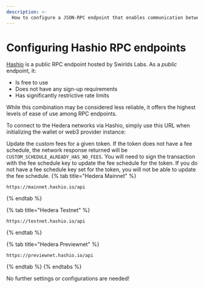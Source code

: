 ```yaml
---
description: >-
  How to configure a JSON-RPC endpoint that enables communication between EVM-compatible developer tools using Hashio
---
```


# Configuring Hashio RPC endpoints

[Hashio](https://swirldslabs.com/hashio/) is a public RPC endpoint hosted by Swirlds Labs. As a _public_ endpoint, it:

* Is free to use
* Does not have any sign-up requirements
* Has significantly restrictive rate limits

While this combination may be considered less reliable, it offers the highest levels of ease of use among RPC endpoints.

To connect to the Hedera networks via Hashio, simply use this URL when initializing the wallet or web3 provider instance:

Update the custom fees for a given token. If the token does not have a fee schedule, the network response returned will be `CUSTOM_SCHEDULE_ALREADY_HAS_NO_FEES`. You will need to sign the transaction with the fee schedule key to update the fee schedule for the token. If you do not have a fee schedule key set for the token, you will not be able to update the fee schedule.
{% tab title="Hedera Mainnet" %}
```
https://mainnet.hashio.io/api
```
{% endtab %}

{% tab title="Hedera Testnet" %}
```
https://testnet.hashio.io/api
```
{% endtab %}

{% tab title="Hedera Previewnet" %}
```
https://previewnet.hashio.io/api
```
{% endtab %}
{% endtabs %}

No further settings or configurations are needed!
